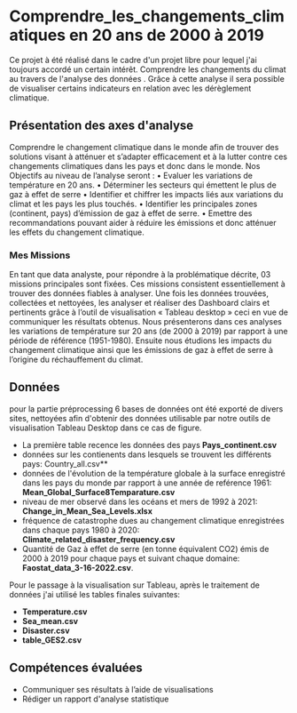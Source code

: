 # Comprendre_les_changements_climatiques en 20 ans de 2000 à 2019
Ce projet à été réalisé dans le cadre d'un projet libre pour lequel j'ai toujours accordé un certain intérêt.  Comprendre les changements du climat au travers de l'analyse des données . Grâce à cette analyse il sera possible de visualiser certains indicateurs en relation avec les dérèglement climatique. 

## Présentation des axes d'analyse
Comprendre le changement climatique dans le monde afin de trouver des solutions visant à atténuer et s’adapter efficacement et à la lutter contre ces changements climatiques dans les pays et donc dans le monde.
Nos Objectifs au niveau de l’analyse seront :
•	Evaluer les variations de température en 20 ans.
•	Déterminer les secteurs qui émettent le plus de gaz à effet de serre
•	Identifier et chiffrer les impacts liés aux variations du climat et les pays les plus touchés.
•	Identifier les principales zones (continent, pays) d’émission de gaz à effet de serre.
•	Emettre des recommandations pouvant aider à réduire les émissions et donc atténuer les effets du changement climatique.
### Mes Missions
En tant que data analyste, pour répondre à la problématique décrite, 03 missions principales sont fixées. Ces missions consistent essentiellement à trouver des données fiables à analyser.  Une fois les données trouvées, collectées et nettoyées, les analyser et réaliser des Dashboard clairs et pertinents grâce à l’outil de visualisation « Tableau desktop » ceci en vue de communiquer les résultats obtenus. Nous présenterons dans ces analyses les variations de température sur 20 ans (de 2000 à 2019) par rapport à une période de référence (1951-1980). Ensuite nous étudions les impacts du changement climatique ainsi que les émissions de gaz à effet de serre à l’origine du réchauffement du climat. 


## **Données**
pour la partie préprocessing 6 bases de données ont été exporté de divers sites, nettoyées afin d'obtenir des données utilisable par notre outils de visualisation Tableau Desktop dans ce cas de figure.
- La première table recence les données des pays **Pays_continent.csv**
- données sur les contienents dans lesquels se trouvent les différents pays: Country_all.csv**
- données de l'évolution de la  température globale à la surface enregistré dans les pays du monde par rapport à une année de reférence 1961: **Mean_Global_Surface8Temparature.csv**
- niveau de mer observé dans les océans et mers de 1992 à 2021: **Change_in_Mean_Sea_Levels.xlsx**
- fréquence de catastrophe dues au changement climatique enregistrées dans chaque pays 1980 à 2020: **Climate_related_disaster_frequency.csv**
- Quantité de Gaz à effet de serre (en tonne équivalent CO2) émis de 2000 à 2019 pour chaque pays et suivant chaque domaine: **Faostat_data_3-16-2022.csv**.

Pour le passage à la visualisation sur  Tableau, après le traitement de données j'ai utilisé les tables finales suivantes:
- **Temperature.csv**
- **Sea_mean.csv**
- **Disaster.csv**
- **table_GES2.csv**

## **Compétences évaluées**
- Communiquer ses résultats à l’aide de visualisations
- Rédiger un rapport d'analyse statistique
